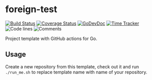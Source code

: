 # foreign-test

[![Build Status](https://github.com/vearutop/foreign-test/workflows/test-unit/badge.svg)](https://github.com/vearutop/foreign-test/actions?query=branch%3Amaster+workflow%3Atest-unit)
[![Coverage Status](https://codecov.io/gh/vearutop/foreign-test/branch/master/graph/badge.svg)](https://codecov.io/gh/vearutop/foreign-test)
[![GoDevDoc](https://img.shields.io/badge/dev-doc-00ADD8?logo=go)](https://pkg.go.dev/github.com/vearutop/foreign-test)
[![Time Tracker](https://wakatime.com/badge/github/vearutop/foreign-test.svg)](https://wakatime.com/badge/github/vearutop/foreign-test)
![Code lines](https://sloc.xyz/github/vearutop/foreign-test/?category=code)
![Comments](https://sloc.xyz/github/vearutop/foreign-test/?category=comments)

<!--- TODO Update README.md -->

Project template with GitHub actions for Go.

## Usage

Create a new repository from this template, check out it and run `./run_me.sh` to replace template name with name of
your repository.
